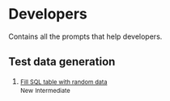 # Developers

<script type="text/javascript" src="/js/ui.js"></script>
<script type="text/javascript" src="/js/actions.js"></script>
<script type="text/javascript" src="/js/main.js"></script>
<link href="https://cdn.jsdelivr.net/npm/bootstrap@5.3.1/dist/css/bootstrap.min.css" rel="stylesheet" integrity="sha384-4bw+/aepP/YC94hEpVNVgiZdgIC5+VKNBQNGCHeKRQN+PtmoHDEXuppvnDJzQIu9" crossorigin="anonymous">
<link rel="stylesheet" href="https://cdnjs.cloudflare.com/ajax/libs/font-awesome/6.4.2/css/all.min.css" integrity="sha512-z3gLpd7yknf1YoNbCzqRKc4qyor8gaKU1qmn+CShxbuBusANI9QpRohGBreCFkKxLhei6S9CQXFEbbKuqLg0DA==" crossorigin="anonymous" referrerpolicy="no-referrer" />
<script src="https://code.jquery.com/jquery-3.7.0.min.js" integrity="sha256-2Pmvv0kuTBOenSvLm6bvfBSSHrUJ+3A7x6P5Ebd07/g=" crossorigin="anonymous"></script>
<script src="https://cdn.jsdelivr.net/npm/bootstrap@5.3.1/dist/js/bootstrap.bundle.min.js" integrity="sha384-HwwvtgBNo3bZJJLYd8oVXjrBZt8cqVSpeBNS5n7C8IVInixGAoxmnlMuBnhbgrkm" crossorigin="anonymous"></script>
<script src="https://cdn.jsdelivr.net/npm/clipboard@2.0.11/dist/clipboard.min.js"></script>

Contains all the prompts that help developers.

## Test data generation

<ol class="list-group list-group-numbered">
    <li class="list-group-item d-flex justify-content-between align-items-start">
        <div class="ms-2 me-auto">
          <a href="../prompt_page.html?prompt=test_data_generation_sql_fill_table_with_random_data.html"><small>Fill SQL table with random data</small></a>
        </div>
        <div>
            <span class="badge bg-primary rounded-pill"><small>New</small></span>
            <span class="badge bg-warning rounded-pill"><small>Intermediate</small></span>
        </div>
    </li>
</ol>
